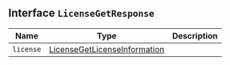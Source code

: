 ## Interface `LicenseGetResponse`

| Name | Type | Description |
| - | - | - |
| `license` | [LicenseGetLicenseInformation](./LicenseGetLicenseInformation.md) | &nbsp; |
